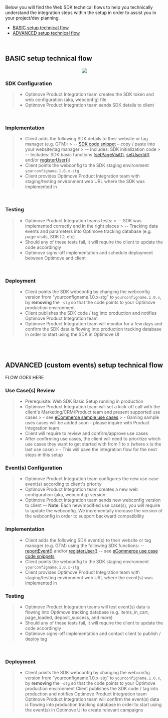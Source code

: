 Below you will find the Web SDK technical flows to help you technically understand the integration steps within the setup in order to assist you in your project/dev planning.

- [BASIC setup technical flow](#basic-flow) 
- [ADVANCED setup technical flow](#advanced-flow) 

<br/>

## <a id="basic-flow"></a>BASIC setup technical flow

<p align="center"><img src="https://github.com/optimove-tech/Web-SDK-Integration-Guide/raw/master/Web%20SDK%20Tech%20Flows/web-sdk-tech-flow-basic.jpg?raw=true"></p>


### SDK Configuration
> - Optimove Product Integration team creates the SDK token and web configuration (aka, webconfig) file
> - Optimove Product Integration team sends SDK details to client

<br/>

### Implementation
> - Client adds the following SDK details to their website or tag manager (e.g. GTM):
	> -- [SDK code snippet](https://github.com/optimove-tech/Web-SDK-Integration-Guide/blob/master/Web-SDK-Code-Snippets/GTM-CustomHTML-Code-Snippet.html) – copy / paste into your website/tag manager
		> -- Includes: SDK initialization code
		> -- Includes: SDK basic functions ([setPageVisit()](https://github.com/optimove-tech/Web-SDK-Integration-Guide#track-visits), [setUserId()](https://github.com/optimove-tech/Web-SDK-Integration-Guide#link-visit-customer) and/or [registerUser()](https://github.com/optimove-tech/Web-SDK-Integration-Guide#record-user-email))
> - Client points the webconfig to the SDK staging environment `yourconfigname.1.0.x-stg`
> - Client provides Optimove Product Integration team with staging/testing environment web URL where the SDK was implemented in

<br/>

### Testing
> - Optimove Product Integration teams tests:
	> -- SDK was implemented correctly and in the right places
	> -- Tracking data events and parameters into Optimove tracking database (e.g. page visits, SDK ID, etc)
> - Should any of these tests fail, it will require the client to update the code accordingly
> - Optimove signs-off implementation and schedule deployment between Optimove and client

<br/>

### Deployment
> - Client points the SDK webconfig by changing the webconfig version from “yourconfigname.1.0.x-stg” to `yourconfigname.1.0.x`, by **removing** the `-stg` so that the code points to your Optimove production environment
> - Client publishes the SDK code / tag into production and notifies Optimove Product Integration team
> - Optimove Product Integration team will monitor for a few days and confirm the SDK data is flowing into production tracking database in order to start using the SDK in Optimove UI

<br/><br/>

## <a id="advanced-flow"></a>ADVANCED (custom events) setup technical flow

FLOW GOES HERE


### Use Case(s) Review
> - Prerequisite: Web SDK Basic Setup running in production
> - Optimove Product Integration team will set a kick-off call with the client's Marketing/CRM/Product team and present supported use cases
	> - see [eCommerce sample use cases](https://docs.optimove.com/track-and-trigger-use-cases/)
	> - Gaming sample uses cases will be added soon - please inquire with Product Integration team 
> - Client will require to review and confirm/approve use cases
> - After confirming use cases, the client will need to prioritize which use cases they want to get started with from 1 to x (where x is the last use case)
	>  - This will pave the integration flow for the next steps in this setup

### Event(s) Configuration
> - Optimove Product Integration team configures the new use case event(s) according to client's priority
> - Optimove Product Integration team creates a new web configuration (aka, webconfig) version
> - Optimove Product Integration team sends new webconfig version to client
> -- **Note**: Each new/modified use case(s), you will require to update the webconfig. We incrementally increase the version of the webconfig in order to support backward compatibility

### Implementation
> - Client adds the following SDK event(s) to their website or tag manager (e.g. GTM) using the following SDK functions:
> -- [reportEvent()](https://github.com/optimove-tech/Web-SDK-Integration-Guide#custom-events) and/or [registerUser()](https://github.com/optimove-tech/Web-SDK-Integration-Guide#record-user-email)
> -- see [eCommerce use case code snippets](https://github.com/optimove-tech/Web-SDK-Integration-Guide/tree/master/eComm-Use-Cases-Code-Snippets)
> - Client points the webconfig to the SDK staging environment `yourconfigname.1.0.x-stg`
> - Client provides Optimove Product Integration team with staging/testing environment web URL where the event(s) was implemented in

### Testing
> - Optimove Product Integration teams will test event(s) data is flowing into Optimove tracking database (e.g. items_in_cart, page_loaded, deposit_success, and more)
> - Should any of these tests fail, it will require the client to update the code accordingly
> - Optimove signs-off implementation and contact client to publish / deploy tag

<br/>

### Deployment
> - Client points the SDK webconfig by changing the webconfig version from “yourconfigname.1.0.x-stg” to `yourconfigname.1.0.x`, by **removing** the `-stg` so that the code points to your Optimove production environment
> Client publishes the SDK code / tag into production and notifies Optimove Product Integration team
> Optimove Product Integration team will confirm the event(s) data is flowing into production tracking database in order to start using the event(s) in Optimove UI to create relevant campaigns
